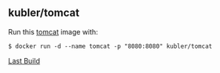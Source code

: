 ## kubler/tomcat

Run this [tomcat][] image with:

    $ docker run -d --name tomcat -p "8080:8080" kubler/tomcat

[Last Build][packages]

[tomcat]: https://tomcat.apache.org/
[packages]: PACKAGES.md
